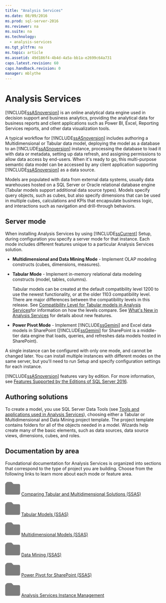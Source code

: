 ```yaml
---
title: "Analysis Services"
ms.date: 08/09/2016
ms.prod: sql-server-2016
ms.reviewer: na
ms.suite: na
ms.technology: 
  - analysis-services
ms.tgt_pltfrm: na
ms.topic: article
ms.assetid: 49d186f4-4b4d-4a5a-bb1a-e2699c64a731
caps.latest.revision: 60
caps.handback.revision: 0
manager: mblythe
---
```

# Analysis Services
[!INCLUDE[ssASnoversion](../../Topics/TopicNameContainA/tokens/ssASnoversion_md.md)] is an online analytical data engine used in decision support and business analytics, providing the analytical data for business reports and client applications such as Power BI, Excel, Reporting Services reports, and other data visualization tools.  
  
 A typical workflow for [!INCLUDE[ssASnoversion](../../Topics/TopicNameContainA/tokens/ssASnoversion_md.md)] includes authoring a Multidimensional or Tabular data model, deploying the model as a database to an [!INCLUDE[ssASnoversion](../../Topics/TopicNameContainA/tokens/ssASnoversion_md.md)] instance, processing the database to load it with data or metadata, setting up data refresh, and assigning permissions to allow data access by end-users. When it's ready to go, this multi-purpose semantic data model can be accessed by any client application supporting [!INCLUDE[ssASnoversion](../../Topics/TopicNameContainA/tokens/ssASnoversion_md.md)] as a data source.  
  
 Models are populated with data from external data systems, usually data warehouses hosted on a SQL Server or Oracle relational database engine (Tabular models support additional data source types). Models specify query objects, such as cubes, but also specify dimensions that can be used in multiple cubes, calculations and KPIs that encapsulate business logic, and interactions such as navigation and drill-through behaviors.  
  
## Server mode  
 When installing Analysis Services by using [!INCLUDE[ssCurrent](../../Topics/TopicNameContainA/tokens/ssCurrent_md.md)] Setup, during configuration you specify a server mode for that instance.  Each mode includes different features unique to a particular  Analysis Services solution.  
  
-   **Multidimensional and Data Mining Mode** - Implement OLAP modeling constructs (cubes, dimensions, measures).  
  
-   **Tabular Mode** - Implement in-memory relational data modeling constructs (model, tables, columns).  
  
     Tabular models can be created at the default compatibility level 1200 to use the newest functionality, or at the older 1103 compatibility level. There are major differences between the compatibility levels in this release. See [Compatibility Level for Tabular models in Analysis Services](../../Topics/TopicNameNotContainA/Compatibility-Level-for-Tabular-models-in-Analysis-Services.md)for information on how the levels compare.  See [What's New in Analysis Services](../../Topics/TopicNameNotContainA/What-s-New-in-Analysis-Services.md) for details about new features.  
  
-   **Power Pivot Mode** - Implement [!INCLUDE[ssGemini](../../Topics/TopicNameContainA/tokens/ssGemini_md.md)] and Excel data models in SharePoint ([!INCLUDE[ssGemini](../../Topics/TopicNameContainA/tokens/ssGemini_md.md)] for SharePoint is a middle-tier data engine that loads, queries, and refreshes data models hosted in SharePoint).  
  
 A single instance can be configured with only one mode,  and cannot be changed later.  You can install multiple instances with different modes on the same server, but you'll need to run Setup and specify configuration settings for each instance.  
  
 [!INCLUDE[ssASnoversion](../../Topics/TopicNameContainA/tokens/ssASnoversion_md.md)] features vary by edition. For more information, see [Features Supported by the Editions of SQL Server 2016](../../Topics/TopicNameNotContainA/Features-Supported-by-the-Editions-of-SQL-Server-2016.md).  
  
## Authoring solutions  
 To create a model, you use SQL Server Data Tools (see [Tools and applications used in Analysis Services](../../Topics/TopicNameNotContainA/Tools-and-applications-used-in-Analysis-Services.md)), choosing either a Tabular or Multidimensional and Data Mining project template. The project template contains folders for all of the objects needed in a model. Wizards help create many of the basic elements, such as data sources, data source views, dimensions, cubes, and roles.  
  
## Documentation by area  
 Foundational documentation for Analysis Services is organized into sections that correspond to the type of project you are building. Choose from the following links to learn more about each mode or feature area.  
  
 ![Small File Folder Icon](../../Topics/TopicNameNotContainA/images/filefolder_small.png "filefolder_small") [Comparing Tabular and Multidimensional Solutions (SSAS)](../../Topics/TopicNameNotContainA/Comparing-Tabular-and-Multidimensional-Solutions--SSAS-.md)  
  
 ![Small File Folder Icon](../../Topics/TopicNameNotContainA/images/filefolder_small.png "filefolder_small") [Tabular Models (SSAS)](../../Topics/TopicNameNotContainA/Tabular-Models--SSAS-.md)  
  
 ![Small File Folder Icon](../../Topics/TopicNameNotContainA/images/filefolder_small.png "filefolder_small") [Multidimensional Models (SSAS)](../../Topics/TopicNameNotContainA/Multidimensional-Models--SSAS-.md)  
  
 ![Small File Folder Icon](../../Topics/TopicNameNotContainA/images/filefolder_small.png "filefolder_small") [Data Mining (SSAS)](../../Topics/TopicNameNotContainA/Data-Mining--SSAS-.md)  
  
 ![Small File Folder Icon](../../Topics/TopicNameNotContainA/images/filefolder_small.png "filefolder_small") [Power Pivot for SharePoint (SSAS)](../../Topics/TopicNameNotContainA/Power-Pivot-for-SharePoint--SSAS-.md)  
  
 ![Small File Folder Icon](../../Topics/TopicNameNotContainA/images/filefolder_small.png "filefolder_small") [Analysis Services Instance Management](../../Topics/TopicNameNotContainA/Analysis-Services-Instance-Management.md)